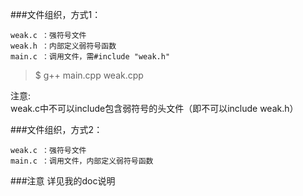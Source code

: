 ###文件组织，方式1： 

    weak.c ：强符号文件  
    weak.h ：内部定义弱符号函数  
    main.c ：调用文件，需#include "weak.h"  
>$ g++ main.cpp weak.cpp

注意:   
weak.c中不可以include包含弱符号的头文件（即不可以include weak.h）

###文件组织，方式2： 

    weak.c ：强符号文件  
    main.c ：调用文件，内部定义弱符号函数  

###注意
详见我的doc说明